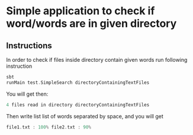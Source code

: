# Simple application to check if word/words are in given directory

## Instructions
 
In order to check if files inside directory contain given words run following instruction

```sbt
sbt
runMain test.SimpleSearch directoryContainingTextFiles 
```

You will get then:
```sbt
4 files read in directory directoryContainingTextFiles
```

Then write list list of words separated by space, and you will get
```sbt
file1.txt : 100% file2.txt : 90% 
```

